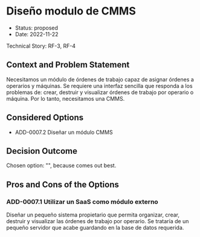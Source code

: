 # Diseño modulo de CMMS

* Status: proposed
* Date: 2022-11-22

Technical Story: RF-3, RF-4

## Context and Problem Statement

Necesitamos un módulo de órdenes de trabajo capaz de asignar órdenes a operarios y máquinas. 
Se requiere una interfaz sencilla que responda a los problemas de: crear, destruir y visualizar órdenes de trabajo por operario o máquina.
Por lo tanto, necesitamos una CMMS.

## Considered Options

* ADD-0007.2 Diseñar un módulo CMMS

## Decision Outcome

Chosen option: "", because comes out best.

## Pros and Cons of the Options

### ADD-0007.1 Utilizar un SaaS como módulo externo

Diseñar un pequeño sistema propietario que permita organizar, crear, destruir y visualizar las órdenes de trabajo por operario. Se trataría de un pequeño servidor que acabe guardando en la base de datos requerida.
